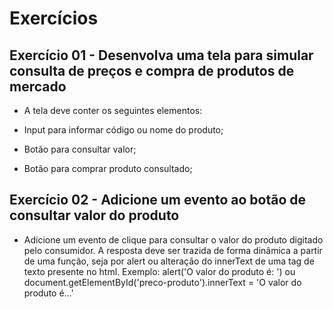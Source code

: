# Exercícios

## Exercício 01 - Desenvolva uma tela para simular consulta de preços e compra de produtos de mercado

- A tela deve conter os seguintes elementos:

- Input para informar código ou nome do produto;

- Botão para consultar valor;

- Botão para comprar produto consultado;

## Exercício 02 - Adicione um evento ao botão de consultar valor do produto

- Adicione um evento de clique para consultar o valor do produto digitado pelo consumidor. A resposta deve ser trazida de forma dinâmica a partir de uma função, seja por alert ou alteração do innerText de uma tag de texto presente no html. Exemplo: alert('O valor do produto é: ') ou document.getElementById('preco-produto').innerText = 'O valor do produto é…'
